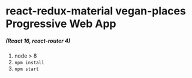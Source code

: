 # react-redux-material vegan-places Progressive Web App

##### (React 16, react-router 4)

1. node > 8
2. `npm install`
3. `npm start`
